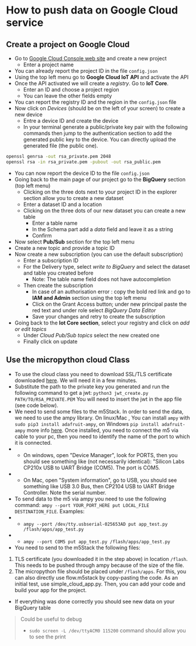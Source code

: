 # How to push data on Google Cloud service

## Create a project on Google Cloud

* Go to [Google Cloud Console web site](https://console.cloud.google.com) and
  create a new project
  * Enter a project name
* You can already report the project ID in the file `config.json`
* Using the top left menu go to **Google Cloud IoT API** and activate the API
* Once the API activated we will create a *registry*. Go to **IoT Core**.
  * Enter an ID and choose a project region
  * You can leave the other fields empty
* You can report the registry ID and the region in the `config.json` file
* Now click on *Devices* (should be on the left of your screen) to create a new
  device
  * Entre a device ID and create the device
  * In your terminal generate a public/private key pair with the following
    commands then jump to the authentication section to add the generated public
    key to the device. You can directly upload the generated file (the public one).
```bash
openssl genrsa -out rsa_private.pem 2048
openssl rsa -in rsa_private.pem -pubout -out rsa_public.pem
```
* You can now report the device ID to the file `config.json`
* Going back to the main page of our project go to the **BigQuery** section (top
  left menu)
  * Clicking on the three dots next to your project ID in the explorer section
    allow you to create a new dataset
  * Enter a dataset ID and a location
  * Clicking on the three dots of our new dataset you can create a new table
    * Enter a table name
    * In the Schema part add a *data* field and leave it as a string
    * Confirm 
* Now select **Pub/Sub** section for the top left menu
* Create a new topic and provide a topic ID
* Now create a new subscription (you can use the default subscription)
  * Enter a subscription ID 
  * For the Delivery type, select *write to BigQuery* and select the dataset and
    table you created before 
    * Note: The table name field does not have autocompletion
  * Then create the subscription
    * In case of an authorisation error : copy the bold red link and go to **IAM
      and Admin** section using the top left menu
    * Click on the Grant Access button; under new principal paste the red text
      and under role select *BigQuery Data Editor* 
    * Save your changes and retry to create the subscription
* Going back to the **Iot Core section**, select your registry and click on *add or
  edit topics*
  * Under *Cloud Pub/Sub topics* select the new created one
  * Finally click on update

## Use the micropython cloud Class

* To use the cloud class you need to download SSL/TLS certificate downloaded
  [here](https://pki.goog/roots.pem). We will need it in a few minutes.
* Substitute the path to the private key you generated and run the following command to get a jwt: 
  `python3 jwt_create.py PATH/TO/RSA_PRIVATE.PEM`
  You will need to insert the jwt in the app file (see code below).
* We need to send some files to the m5Stack. In order to send the data, we need to use the ampy library. On linux/Mac , You can install `ampy` with `sudo pip3 install adafruit-ampy`, on Windows `pip install adafruit-ampy` more info [here](https://github.com/scientifichackers/ampy). Once installed, you need to connect the m5 via cable to your pc, then you need to identify the name of the port to which it is connected. 
* - On windows, open "Device Manager", look for PORTS, then you should see something like (not necessarily identical): "Silicon Labs CP210x USB to UART Bridge (COM5). The port is COM5.
* - On Mac, open "System information", go to USB, you should see something like USB 3.0 Bus, then CP2104 USB to UART Bridge Controller. Note the serial number.
* To send data to the m5 via ampy you need to use the following command: `ampy --port YOUR_PORT_HERE put LOCAL_FILE DESTINATION_FILE`. Examples:
* - `ampy --port /dev/tty.usbserial-025653AD put app_test.py /flash/apps/app_test.py`
* - `ampy --port COM5 put app_test.py /flash/apps/app_test.py`
* You need to send to the m5Stack the following files:
1. TLS certificate (you downloaded it in the step above) in location `/flash`. This needs to be pushed through ampy because of the size of the file. 
2. The micropython file should be placed under `/flash/apps`. For this, you can also directly use flow.m5stack by copy-pasting the code. As an initial test, use simple_cloud_app.py. Then, you can add your code and build your app for the project.


* If everything was done correctly you should see new data on your BigQuery
  table


> Could be useful to debug
> * `sudo screen -L /dev/ttyACM0 115200` command should allow you to see the print
